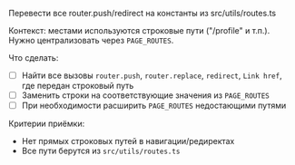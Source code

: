 Перевести все router.push/redirect на константы из src/utils/routes.ts

Контекст: местами используются строковые пути ("/profile" и т.п.). Нужно централизовать через `PAGE_ROUTES`.

Что сделать:
- [ ] Найти все вызовы `router.push`, `router.replace`, `redirect`, `Link href`, где передан строковый путь
- [ ] Заменить строки на соответствующие значения из `PAGE_ROUTES`
- [ ] При необходимости расширить `PAGE_ROUTES` недостающими путями

Критерии приёмки:
- Нет прямых строковых путей в навигации/редиректах
- Все пути берутся из `src/utils/routes.ts`

